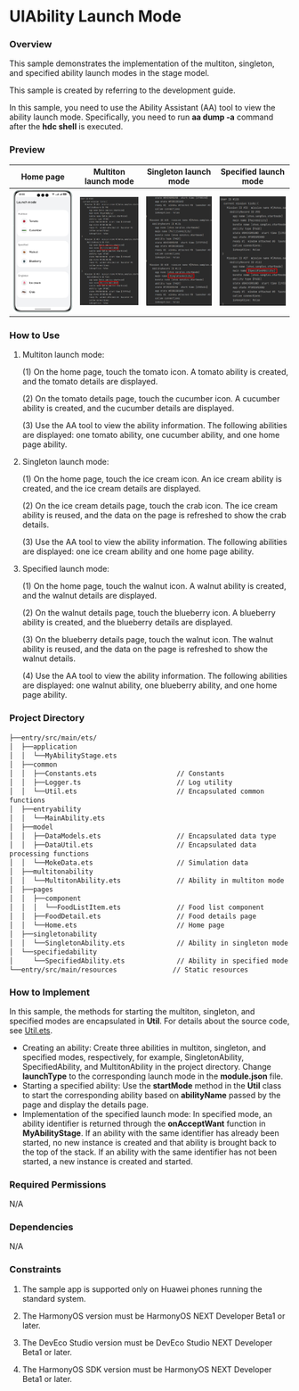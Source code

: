 # UIAbility Launch Mode

### Overview

This sample demonstrates the implementation of the multiton, singleton, and specified ability launch modes in the stage model.

This sample is created by referring to the development guide.

In this sample, you need to use the Ability Assistant (AA) tool to view the ability launch mode. Specifically, you need to run **aa dump -a** command after the **hdc shell** is executed.

### Preview

| Home page                                | Multiton launch mode                                                |Singleton launch mode|Specified launch mode|
|------------------------------------------|----------------------------------------------------------------|--------------------------------|--------------------------------|
| ![home](screenshots/devices/home.en.png) | ![Multiton launch mode](screenshots/devices/MultitonAbilityMsg.jpeg)|![Singleton launch mode](screenshots/devices/singletonAbilityMsg.jpeg)|![Specified launch mode](screenshots/devices/specifiedAbilityMsg.jpeg)|

### How to Use

1. Multiton launch mode:

   (1) On the home page, touch the tomato icon. A tomato ability is created, and the tomato details are displayed.

   (2) On the tomato details page, touch the cucumber icon. A cucumber ability is created, and the cucumber details are displayed.

   (3) Use the AA tool to view the ability information. The following abilities are displayed: one tomato ability, one cucumber ability, and one home page ability.

2. Singleton launch mode:

   (1) On the home page, touch the ice cream icon. An ice cream ability is created, and the ice cream details are displayed.

   (2) On the ice cream details page, touch the crab icon. The ice cream ability is reused, and the data on the page is refreshed to show the crab details.

   (3) Use the AA tool to view the ability information. The following abilities are displayed: one ice cream ability and one home page ability.

3. Specified launch mode:

   (1) On the home page, touch the walnut icon. A walnut ability is created, and the walnut details are displayed.

   (2) On the walnut details page, touch the blueberry icon. A blueberry ability is created, and the blueberry details are displayed.

   (3) On the blueberry details page, touch the walnut icon. The walnut ability is reused, and the data on the page is refreshed to show the walnut details.

   (4) Use the AA tool to view the ability information. The following abilities are displayed: one walnut ability, one blueberry ability, and one home page ability.

### Project Directory
```
├──entry/src/main/ets/
│  ├──application
│  │  └──MyAbilityStage.ets 
│  ├──common
│  │  ├──Constants.ets                    // Constants
│  │  ├──Logger.ts                        // Log utility
│  │  └──Util.ets                         // Encapsulated common functions
│  ├──entryability
│  │  └──MainAbility.ets 
│  ├──model
│  │  ├──DataModels.ets                   // Encapsulated data type
│  │  ├──DataUtil.ets                     // Encapsulated data processing functions
│  │  └──MokeData.ets                     // Simulation data
│  ├──multitonability                  
│  │  └──MultitonAbility.ets              // Ability in multiton mode
│  ├──pages
│  │  ├──component
│  │  │  └──FoodListItem.ets              // Food list component
│  │  ├──FoodDetail.ets                   // Food details page
│  │  └──Home.ets                         // Home page
│  ├──singletonability                  
│  │  └──SingletonAbility.ets             // Ability in singleton mode
│  └──specifiedability                  
│     └──SpecifiedAbility.ets             // Ability in specified mode
└──entry/src/main/resources              // Static resources
```
### How to Implement

In this sample, the methods for starting the multiton, singleton, and specified modes are encapsulated in **Util**. For details about the source code, see [Util.ets](entry/src/main/ets/common/Util.ets).
* Creating an ability: Create three abilities in multiton, singleton, and specified modes, respectively, for example, SingletonAbility, SpecifiedAbility, and MultitonAbility in the project directory. Change **launchType** to the corresponding launch mode in the **module.json** file.
* Starting a specified ability: Use the **startMode** method in the **Util** class to start the corresponding ability based on **abilityName** passed by the page and display the details page.
* Implementation of the specified launch mode: In specified mode, an ability identifier is returned through the **onAcceptWant** function in **MyAbilityStage**. If an ability with the same identifier has already been started, no new instance is created and that ability is brought back to the top of the stack. If an ability with the same identifier has not been started, a new instance is created and started.

### Required Permissions

N/A

### Dependencies

N/A

### Constraints

1. The sample app is supported only on Huawei phones running the standard system.

2. The HarmonyOS version must be HarmonyOS NEXT Developer Beta1 or later.

3. The DevEco Studio version must be DevEco Studio NEXT Developer Beta1 or later.

4. The HarmonyOS SDK version must be HarmonyOS NEXT Developer Beta1 or later.
